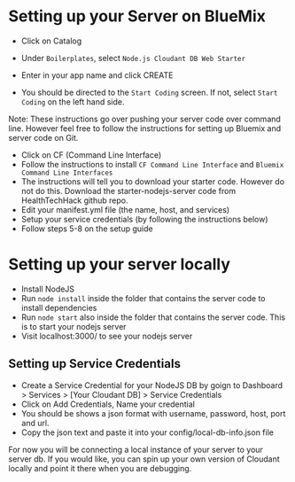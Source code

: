 # Setting up your Server on BlueMix

- Click on Catalog
- Under `Boilerplates`, select `Node.js Cloudant DB Web Starter`
- Enter in your app name and click CREATE

- You should be directed to the `Start Coding` screen. If not, select `Start Coding` on the left hand side.

Note: These instructions go over pushing your server code over command line. However feel free to follow the instructions for setting up Bluemix and server code on Git.

- Click on CF (Command Line Interface)
- Follow the instructions to install `CF Command Line Interface` and `Bluemix Command Line Interfaces`
- The instructions will tell you to download your starter code. However do not do this. Download the starter-nodejs-server code from HealthTechHack github repo.
- Edit your manifest.yml file (the name, host, and services)
- Setup your service credentials (by following the instructions below)
- Follow steps 5-8 on the setup guide

# Setting up your server locally
- Install NodeJS
- Run `node install` inside the folder that contains the server code to install dependencies
- Run `node start` also inside the folder that contains the server code. This is to start your nodejs server
- Visit localhost:3000/ to see your nodejs server

## Setting up Service Credentials
- Create a Service Credential for your NodeJS DB by goign to Dashboard > Services > [Your Cloudant DB] > Service Credentials
- Click on Add Credentials, Name your credential
- You should be shows a json format with username, password, host, port and url.
- Copy the json text and paste it into your config/local-db-info.json file

For now you will be connecting a local instance of your server to your server db. If you would like, you can spin up your own version of Cloudant locally and point it there when you are debugging.
